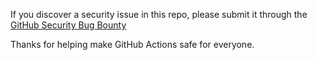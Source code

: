 If you discover a security issue in this repo, please submit it through the [GitHub Security Bug Bounty](https://hackerone.com/github)

Thanks for helping make GitHub Actions safe for everyone.
 
